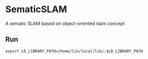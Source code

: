 # SematicSLAM
A sematic SLAM based on object-oriented slam concept

## Run
```
export LD_LIBRARY_PATH=/home/lin/local/lib/:$LD_LIBRARY_PATH
```
